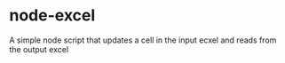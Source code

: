 # node-excel
A simple node script that updates a cell in the input ecxel and reads from the output excel 
